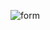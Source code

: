 ![form](https://github.com/jayesh-bhoge0793/form.github.io/assets/118715783/4df75ff9-2a49-4490-bf75-a386e5e0e855)
